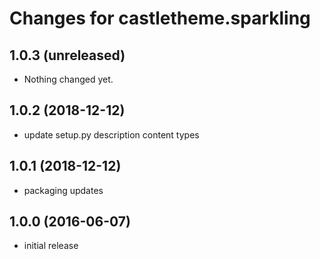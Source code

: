 Changes for castletheme.sparkling
=================================


1.0.3 (unreleased)
------------------

- Nothing changed yet.


1.0.2 (2018-12-12)
------------------

- update setup.py description content types


1.0.1 (2018-12-12)
------------------

- packaging updates


1.0.0 (2016-06-07)
------------------

- initial release
